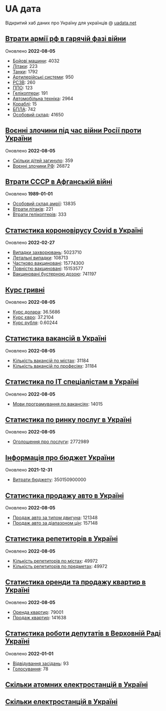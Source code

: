 # UA дата
Відкритий хаб даних про Україну для українців @ [uadata.net](https://uadata.net/)

## [Втрати армії рф в гарячій фазі війни](https://uadata.net/vtraty-rf.data)
Оновлено **2022-08-05**

- [Бойові машини](https://uadata.net/vtraty-rf:bbm.data): 4032
- [Літаки](https://uadata.net/vtraty-rf:planes.data): 223
- [Танки](https://uadata.net/vtraty-rf:tanks.data): 1792
- [Артилерійські системи](https://uadata.net/vtraty-rf:artilery.data): 950
- [РСЗВ](https://uadata.net/vtraty-rf:rszv.data): 260
- [ППО](https://uadata.net/vtraty-rf:ppo.data): 123
- [Гелікоптери](https://uadata.net/vtraty-rf:helicopters.data): 191
- [Автомобільна техніка](https://uadata.net/vtraty-rf:auto.data): 2964
- [Кораблі](https://uadata.net/vtraty-rf:ships.data): 15
- [БПЛА](https://uadata.net/vtraty-rf:bpla.data): 742
- [Особовий склад](https://uadata.net/vtraty-rf.data): 41650

## [Воєнні злочини під час війни Росії проти України](https://uadata.net/zlochiny-rf.data)
Оновлено **2022-08-05**

- [Скільки дітей загинуло](https://uadata.net/zlochiny-rf.data): 359
- [Воєнні злочини РФ](https://uadata.net/zlochiny-rf:registered-crimes.data): 26872

## [Втрати СССР в Афганській війні](https://uadata.net/vtraty-su-in-afgan.data)
Оновлено **1989-01-01**

- [Особовий склад амрії](https://uadata.net/vtraty-su-in-afgan.data): 13835
- [Втрати літаків](https://uadata.net/vtraty-su-in-afgan:soviet-aircraft-losses-in-afgan-war.data): 221
- [Втрати гелікоптерів](https://uadata.net/vtraty-su-in-afgan:soviet-helicopters-losses-in-afgan-war.data): 333

## [Статистика короновірусу Covid в Україні](https://uadata.net/corona.data)
Оновлено **2022-02-27**

- [Випадки захворювань](https://uadata.net/corona.data): 5023710
- [Летальні випадки](https://uadata.net/corona:totla-deaths.data): 108713
- [Частково вакциновані](https://uadata.net/corona:persons-vaccinated.data): 15774300
- [Повністю вакциновані](https://uadata.net/corona:persons-fully-vaccinated.data): 15153577
- [Вакциновані бустерною дозою](https://uadata.net/corona:persons-with-booster.data): 741197

## [Курс гривні](https://uadata.net/kurs-hryvni.data)
Оновлено **2022-08-05**

- [Курс долара](https://uadata.net/kurs-hryvni.data): 36.5686
- [Курс євро](https://uadata.net/kurs-hryvni:euro-to-hryvna.data): 37.2104
- [Курс рубля](https://uadata.net/kurs-hryvni:fubl-to-hryvna.data): 0.60244

## [Статистика вакансій в Україні](https://uadata.net/rynok-praci.data)
Оновлено **2022-08-05**

- [Кількість вакансій по містах](https://uadata.net/rynok-praci.data): 31184
- [Кількість вакансій по професіях](https://uadata.net/rynok-praci:positions.data): 31184

## [Статистика по ІТ спеціалістам в Україні](https://uadata.net/rozrobka-softu.data)
Оновлено **2022-08-05**

- [Мови програмування по вакансіях](https://uadata.net/rozrobka-softu.data): 14015

## [Статистика по ринку послуг в Україні](https://uadata.net/poslugy.data)
Оновлено **2022-08-05**

- [Оголошення про послуги](https://uadata.net/poslugy.data): 2772989

## [Інформація про бюджет України](https://uadata.net/budget.data)
Оновлено **2021-12-31**

- [Витрати бюджету](https://uadata.net/budget.data): 350150900000

## [Статистика продажу авто в Україні](https://uadata.net/automobiles.data)
Оновлено **2022-08-05**

- [Продаж авто за типом двигуна](https://uadata.net/automobiles.data): 121348
- [Продаж авто за діапазоном цін](https://uadata.net/automobiles:auto-prices.data): 157148

## [Статистика репетиторів в Україні](https://uadata.net/tutors.data)
Оновлено **2022-08-05**

- [Кількість репетиторів по містах](https://uadata.net/tutors.data): 49972
- [Кількість репетиторів по предметах](https://uadata.net/tutors:tutor-subjects.data): 49972

## [Статистика оренди та продажу квартир в Україні](https://uadata.net/flats.data)
Оновлено **2022-08-05**

- [Оренда квартир](https://uadata.net/flats.data): 79001
- [Продаж квартир](https://uadata.net/flats:sell-flat.data): 141638

## [Статистика роботи депутатів в Верховній Раді Україні](https://uadata.net/rada-deputats.data)
Оновлено **2022-01-01**

- [Відвідування засідань](https://uadata.net/rada-deputats.data): 93
- [Голосування](https://uadata.net/rada-deputats:deputy-votes.data): 78

## [Скільки атомних електростанцій в Україні](https://uadata.net/skilki-yadenih-stanciy.data)

## [Скільки електростанцій в Україні](https://uadata.net/skilki-electro-stanciy.data)
